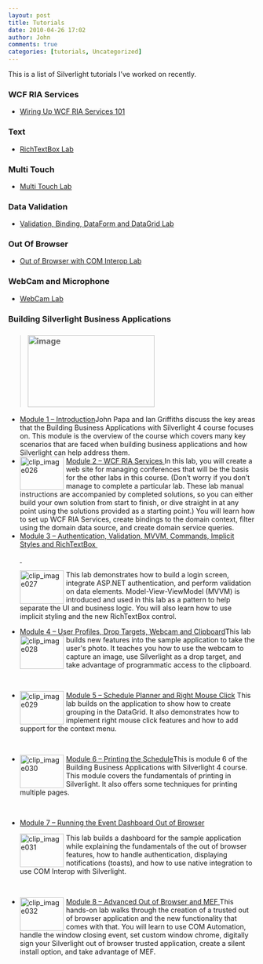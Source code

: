 ```yaml
---
layout: post
title: Tutorials
date: 2010-04-26 17:02
author: John
comments: true
categories: [tutorials, Uncategorized]
---
```

This is a list of Silverlight tutorials I’ve worked on recently.
<h3>WCF RIA Services</h3>
<ul>
	<li><a href="/silverlight/wcf-ria-services-hands-on-lab/">Wiring Up WCF RIA Services 101</a></li>
</ul>
<h3>Text</h3>
<ul>
	<li><a href="http://channel9.msdn.com/learn/courses/Silverlight4/NewFeatures/RichTextBox/">RichTextBox Lab</a></li>
</ul>
<h3>Multi Touch</h3>
<ul>
	<li><a href="http://channel9.msdn.com/learn/courses/Silverlight4/NewFeatures/MultiTouch/">Multi Touch Lab</a></li>
</ul>
<h3>Data Validation</h3>
<ul>
	<li><a href="http://channel9.msdn.com/learn/courses/Silverlight4/NewFeatures/DataValidation/">Validation, Binding, DataForm and DataGrid Lab</a></li>
</ul>
<h3>Out Of Browser</h3>
<ul>
	<li><a href="http://channel9.msdn.com/learn/courses/Silverlight4/NewFeatures/OutOfBrowser/">Out of Browser with COM Interop Lab</a></li>
</ul>
<h3>WebCam and Microphone</h3>
<ul>
	<li><a href="http://channel9.msdn.com/learn/courses/Silverlight4/NewFeatures/WebCam/">WebCam Lab</a></li>
</ul>
<h3></h3>
<h3>Building Silverlight Business Applications</h3>
<blockquote>
<h3><img style="display: inline; margin-left: 0px; margin-right: 0px; border-width: 0px;" title="image" alt="image" src="/wp-content/uploads/files/media/image/WindowsLiveWriter/97113aa87c03_C680/image_3.png" width="258" height="147" border="0" /></h3>
</blockquote>
<ul>
	<li><a href="http://channel9.msdn.com/learn/courses/Silverlight4/SL4BusinessModule1/SL4LOB_01_01_Introduction/">Module 1 – Introduction</a>John Papa and Ian Griffiths discuss the key areas that the Building Business Applications with Silverlight 4 course focuses on. This module is the overview of the course which covers many key scenarios that are faced when building business applications and how Silverlight can help address them.</li>
	<li><a href="http://channel9.msdn.com/learn/courses/Silverlight4/SL4BusinessModule2/">Module 2 – WCF RIA Services </a><a href="http://channel9.msdn.com/learn/courses/Silverlight4/SL4LOB_02_Event_Manager/"><img style="margin: 0px 5px 0px 0px; display: inline; border-width: 0px;" title="clip_image026" alt="clip_image026" src="/wp-content/uploads/files/media/image/WindowsLiveWriter/97113aa87c03_C680/clip_image026_3.png" width="89" height="68" align="left" border="0" /></a>In this lab, you will create a web site for managing conferences that will be the basis for the other labs in this course. (Don’t worry if you don’t manage to complete a particular lab. These lab manual instructions are accompanied by completed solutions, so you can either build your own solution from start to finish, or dive straight in at any point using the solutions provided as a starting point.) You will learn how to set up WCF RIA Services, create bindings to the domain context, filter using the domain data source, and create domain service queries.</li>
	<li><a href="http://channel9.msdn.com/learn/courses/Silverlight4/SL4BusinessModule3/">Module 3 – Authentication, Validation, MVVM, Commands, Implicit Styles and RichTextBox&nbsp;

&nbsp;

</a><a href="http://channel9.msdn.com/learn/courses/Silverlight4/SL4LOB_03_User_Registration/"><img style="margin: 0px 5px 0px 0px; display: inline; border-width: 0px;" title="clip_image027" alt="clip_image027" src="/wp-content/uploads/files/media/image/WindowsLiveWriter/97113aa87c03_C680/clip_image027_3.png" width="89" height="68" align="left" border="0" /></a>This lab demonstrates how to build a login screen, integrate ASP.NET authentication, and perform validation on data elements. Model-View-ViewModel (MVVM) is introduced and used in this lab as a pattern to help separate the UI and business logic. You will also learn how to use implicit styling and the new RichTextBox control.</li>
	<li><a href="http://channel9.msdn.com/learn/courses/Silverlight4/SL4BusinessModule4/">Module 4 – User Profiles, Drop Targets, Webcam and Clipboard</a><a href="/wp-content/uploads/files/media/image/WindowsLiveWriter/97113aa87c03_C680/clip_image028_2.png"><img style="margin: 0px 5px 0px 0px; display: inline; border-width: 0px;" title="clip_image028" alt="clip_image028" src="/wp-content/uploads/files/media/image/WindowsLiveWriter/97113aa87c03_C680/clip_image028_thumb.png" width="89" height="68" align="left" border="0" /></a>This lab builds new features into the sample application to take the user's photo. It teaches you how to use the webcam to capture an image, use Silverlight as a drop target, and take advantage of programmatic access to the clipboard.

&nbsp;</li>
	<li><a href="http://channel9.msdn.com/learn/courses/Silverlight4/SL4BusinessModule5/">Module 5 – Schedule Planner and Right Mouse Click</a><a href="/wp-content/uploads/files/media/image/WindowsLiveWriter/97113aa87c03_C680/clip_image029_2.png"><img style="margin: 0px 5px 0px 0px; display: inline; border-width: 0px;" title="clip_image029" alt="clip_image029" src="/wp-content/uploads/files/media/image/WindowsLiveWriter/97113aa87c03_C680/clip_image029_thumb.png" width="89" height="68" align="left" border="0" /></a> This lab builds on the application to show how to create grouping in the DataGrid. It also demonstrates how to implement right mouse click features and how to add support for the context menu.

&nbsp;</li>
</ul>
<ul>
	<li><a href="http://channel9.msdn.com/learn/courses/Silverlight4/SL4BusinessModule6/">Module 6 – Printing the Schedule</a><a href="/wp-content/uploads/files/media/image/WindowsLiveWriter/97113aa87c03_C680/clip_image030_2.png"><img style="margin: 0px 5px 0px 0px; display: inline;" title="clip_image030" alt="clip_image030" src="/wp-content/uploads/files/media/image/WindowsLiveWriter/97113aa87c03_C680/clip_image030_thumb.png" width="89" height="68" align="left" border="0" /></a>This is module 6 of the Building Business Applications with Silverlight 4 course. This module covers the fundamentals of printing in Silverlight. It also offers some techniques for printing multiple pages.

&nbsp;</li>
	<li><a href="http://channel9.msdn.com/learn/courses/Silverlight4/SL4BusinessModule7/">Module 7 – Running the Event Dashboard Out of Browser</a>

<a href="/wp-content/uploads/files/media/image/WindowsLiveWriter/97113aa87c03_C680/clip_image031_2.png"><img style="margin: 0px 5px 0px 0px; display: inline; border-width: 0px;" title="clip_image031" alt="clip_image031" src="/wp-content/uploads/files/media/image/WindowsLiveWriter/97113aa87c03_C680/clip_image031_thumb.png" width="89" height="68" align="left" border="0" /></a>This lab builds a dashboard for the sample application while explaining the fundamentals of the out of browser features, how to handle authentication, displaying notifications (toasts), and how to use native integration to use COM Interop with Silverlight.

&nbsp;</li>
	<li><a href="http://channel9.msdn.com/learn/courses/Silverlight4/SL4BusinessModule8/">Module 8 – Advanced Out of Browser and MEF </a><a href="/wp-content/uploads/files/media/image/WindowsLiveWriter/97113aa87c03_C680/clip_image032_2.png"><img style="margin: 0px 5px 0px 0px; display: inline; border-width: 0px;" title="clip_image032" alt="clip_image032" src="/wp-content/uploads/files/media/image/WindowsLiveWriter/97113aa87c03_C680/clip_image032_thumb.png" width="89" height="68" align="left" border="0" /></a>This hands-on lab walks through the creation of a trusted out of browser application and the new functionality that comes with that. You will learn to use COM Automation, handle the window closing event, set custom window chrome, digitally sign your Silverlight out of browser trusted application, create a silent install option, and take advantage of MEF.

&nbsp;</li>
</ul>
